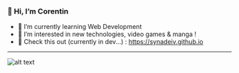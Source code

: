 ### 👋 Hi, I’m Corentin
- 🌱 I’m currently learning Web Development 
- 👀 I’m interested in new technologies, video games & manga ! 
- 🔗 Check this out (currently in dev...) : <https://synadeiv.github.io>





***

![alt text](https://stickershop.line-scdn.net/stickershop/v1/product/6287/LINEStorePC/main.png;compress=true)
